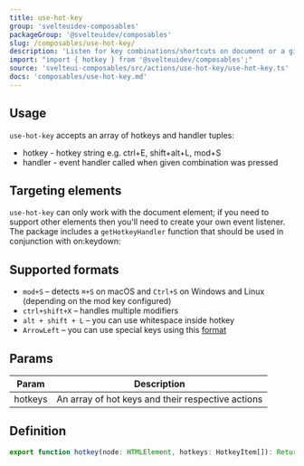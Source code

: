 ```yaml
---
title: use-hot-key
group: 'svelteuidev-composables'
packageGroup: '@svelteuidev/composables'
slug: /composables/use-hot-key/
description: 'Listen for key combinations/shortcuts on document or a given element.'
import: "import { hotkey } from '@svelteuidev/composables';"
source: 'svelteui-composables/src/actions/use-hot-key/use-hot-key.ts'
docs: 'composables/use-hot-key.md'
---
```


<script>
    import { ComposableDemos, Demo } from "@svelteuidev/demos";
    import { Heading } from 'components';
</script>

<Heading />

## Usage

`use-hot-key` accepts an array of hotkeys and handler tuples:

- hotkey - hotkey string e.g. ctrl+E, shift+alt+L, mod+S
- handler - event handler called when given combination was pressed

<Demo demo={ComposableDemos.useHotKeyDemo.usage} />

## Targeting elements

`use-hot-key` can only work with the document element; if you need to support other elements then you'll need to create your own event listener. The package includes a `getHotkeyHandler` function that should be used in conjunction with on:keydown:

<Demo demo={ComposableDemos.useHotKeyDemo.target} />

## Supported formats

- `mod+S` – detects `⌘+S` on macOS and `Ctrl+S` on Windows and Linux (depending on the mod key configured)
- `ctrl+shift+X` – handles multiple modifiers
- `alt + shift + L` – you can use whitespace inside hotkey
- `ArrowLeft` – you can use special keys using this [format](https://developer.mozilla.org/en-US/docs/Web/API/UI_Events/Keyboard_event_key_values)

## Params

| Param   | Description                                       |
| ------- | ------------------------------------------------- |
| hotkeys | An array of hot keys and their respective actions |

## Definition

```ts
export function hotkey(node: HTMLElement, hotkeys: HotkeyItem[]): ReturnType<Action>;
```
